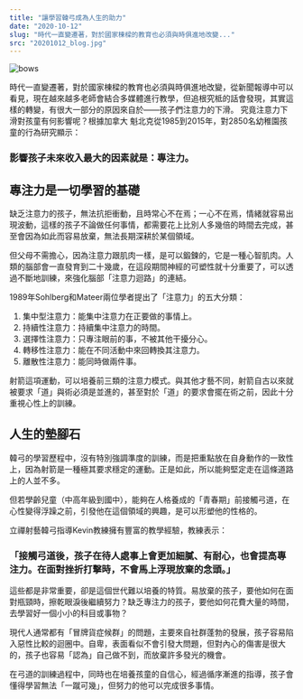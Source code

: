 ```yaml
---
title: "讓學習韓弓成為人生的助力"
date: "2020-10-12"
slug: "時代一直變遷著，對於國家棟樑的教育也必須與時俱進地改變..."
src: "20201012_blog.jpg"
---
```


![bows](/assets/images/blogs/20201012_blog.jpg)

 
時代一直變遷著，對於國家棟樑的教育也必須與時俱進地改變，從新聞報導中可以看見，現在越來越多老師會結合多媒體進行教學，但追根究柢的話會發現，其實這樣的轉變，有很大一部分的原因來自於——孩子們注意力的下滑。
究竟注意力下滑對孩童有何影響呢？根據加拿大 魁北克從1985到2015年，對2850名幼稚園孩童的行為研究顯示：
 
### 影響孩子未來收入最大的因素就是：專注力。
 

## 專注力是一切學習的基礎
缺乏注意力的孩子，無法抗拒衝動，且時常心不在焉；一心不在焉，情緒就容易出現波動，這樣的孩子不論做任何事情，都需要花上比別人多幾倍的時間去完成，甚至會因為如此而容易放棄，無法長期深耕於某個領域。
 
但父母不需擔心，因為注意力跟肌肉一樣，是可以鍛鍊的，它是一種心智肌肉。人類的腦部會一直發育到二十幾歲，在這段期間神經的可塑性就十分重要了，可以透過不斷地訓練，來強化腦部「注意力迴路」的連結。
 
1989年Sohlberg和Mateer兩位學者提出了「注意力」的五大分類：
1. 集中型注意力：能集中注意力在正要做的事情上。
2. 持續性注意力：持續集中注意力的時間。
3. 選擇性注意力：只專注眼前的事，不被其他干擾分心。
4. 轉移性注意力：能在不同活動中來回轉換其注意力。
5. 離散性注意力：能同時做兩件事。
 
射箭這項運動，可以培養前三類的注意力模式。與其他才藝不同，射箭自古以來就被要求「道」與術必須是並進的，甚至對於「道」的要求會擺在術之前，因此十分重視心性上的訓練。
 
## 人生的墊腳石
韓弓的學習歷程中，沒有特別強調準度的訓練，而是把重點放在自身動作的一致性上，因為射箭是一種極其要求穩定的運動。正是如此，所以能夠堅定走在這條道路上的人並不多。
 
但若學齡兒童（中高年級到國中），能夠在人格養成的「青春期」前接觸弓道，在心性變得浮躁之前，引發他在這個領域的興趣，是可以形塑他的性格的。
 
立禪射藝韓弓指導Kevin教練擁有豐富的教學經驗，教練表示：

### 「接觸弓道後，孩子在待人處事上會更加細膩、有耐心，也會提高專注力。在面對挫折打擊時，不會馬上浮現放棄的念頭。」
 
這些都是非常重要，卻是這個世代難以培養的特質。易放棄的孩子，要他如何在面對瓶頸時，擦乾眼淚後繼續努力？缺乏專注力的孩子，要他如何花費大量的時間，去學習好一個小小的科目或事物？
 
現代人通常都有「冒牌貨症候群」的問題，主要來自社群蓬勃的發展，孩子容易陷入惡性比較的迴圈中。自卑，表面看似不會引發大問題，但對內心的傷害是很大的，孩子也容易「認為」自己做不到，而放棄許多發光的機會。
 
在弓道的訓練過程中，同時也在培養孩童的自信心，經過循序漸進的指導，孩子會懂得學習無法「一蹴可幾」，但努力的他可以完成很多事情。


